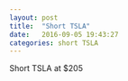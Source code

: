 ```yaml
---
layout: post
title:  "Short TSLA"
date:   2016-09-05 19:43:27
categories: short TSLA
---
```

Short TSLA at $205

